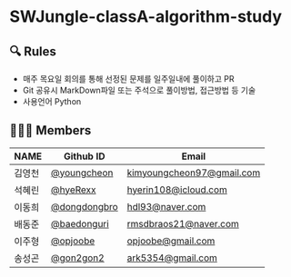#  SWJungle-classA-algorithm-study

## 🔍 Rules 
- 매주 목요일 회의를 통해 선정된 문제를 일주일내에 풀이하고 PR
- Git 공유시 MarkDown파일 또는 주석으로 풀이방법, 접근방법 등 기술
- 사용언어 Python

## 🧑‍🤝‍🧑 Members
|NAME|Github ID|Email|
|----|---------|--------------------------|
|김영천|[@youngcheon](https://github.com/youngcheon)|kimyoungcheon97@gmail.com|
|석혜린|[@hyeRexx](https://github.com/hyeRexx)|hyerin108@icloud.com|
|이동희|[@dongdongbro](https://github.com/Dongdongbro)|hdl93@naver.com|
|배동준|[@baedonguri](https://github.com/baedonguri)|rmsdbraos21@naver.com|
|이주형|[@opjoobe](https://github.com/opjoobe)|opjoobe@gmail.com|
|송성곤|[@gon2gon2](https://github.com/gon2gon2)|ark5354@gmail.com|
